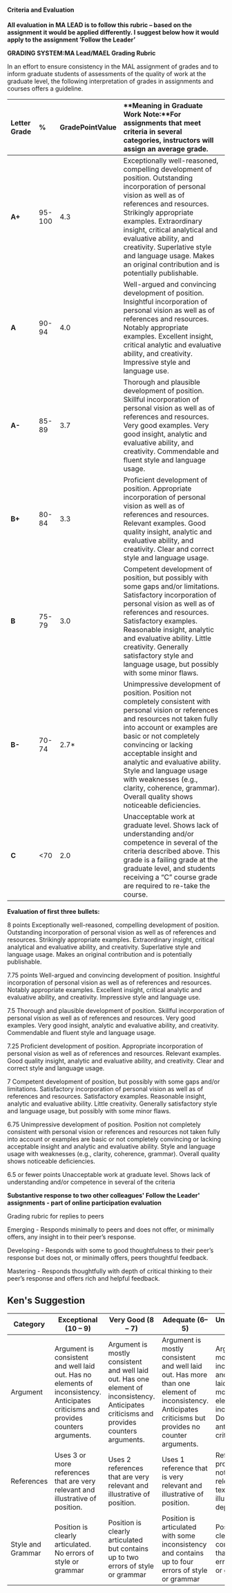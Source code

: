 #### **Criteria and Evaluation**

**All evaluation in MA LEAD is to follow this rubric – based on the assignment it would be applied differently. I suggest below how it would apply to the assignment ‘Follow the Leader’**

**GRADING SYSTEM:MA Lead/MAEL Grading Rubric**

In an effort to ensure consistency in the MAL assignment of grades and to inform graduate students of assessments of the quality of work at the graduate level, the following interpretation of grades in assignments and courses offers a guideline.

| **Letter Grade** | **%** | **GradePointValue** | **Meaning in Graduate Work Note:**For assignments that meet criteria in several categories, instructors will assign an average grade. |
| :--- | :--- | :--- | :--- |
| **A+** | 95-100 | 4.3 | Exceptionally well-reasoned, compelling development of position. Outstanding incorporation of personal vision as well as of references and resources. Strikingly appropriate examples. Extraordinary insight, critical analytical and evaluative ability, and creativity. Superlative style and language usage. Makes an original contribution and is potentially publishable. |
| **A** | 90-94 | 4.0 | Well-argued and convincing development of position. Insightful incorporation of personal vision as well as of references and resources. Notably appropriate examples. Excellent insight, critical analytic and evaluative ability, and creativity. Impressive style and language use. |
| **A-** | 85-89 | 3.7 | Thorough and plausible development of position. Skillful incorporation of personal vision as well as of references and resources. Very good examples. Very good insight, analytic and evaluative ability, and creativity. Commendable and fluent style and language usage. |
| **B+** | 80-84 | 3.3 | Proficient development of position. Appropriate incorporation of personal vision as well as of references and resources. Relevant examples. Good quality insight, analytic and evaluative ability, and creativity. Clear and correct style and language usage. |
| **B** | 75-79 | 3.0 | Competent development of position, but possibly with some gaps and/or limitations. Satisfactory incorporation of personal vision as well as of references and resources. Satisfactory examples. Reasonable insight, analytic and evaluative ability. Little creativity. Generally satisfactory style and language usage, but possibly with some minor flaws. |
| **B-** | 70-74 | 2.7\* | Unimpressive development of position. Position not completely consistent with personal vision or references and resources not taken fully into account or examples are basic or not completely convincing or lacking acceptable insight and analytic and evaluative ability. Style and language usage with weaknesses \(e.g., clarity, coherence, grammar\). Overall quality shows noticeable deficiencies. |
| **C** | &lt;70 | 2.0 | Unacceptable work at graduate level. Shows lack of understanding and/or competence in several of the criteria described above. This grade is a failing grade at the graduate level, and students receiving a “C” course grade are required to re-take the course. |

**Evaluation of first three bullets:**

8 points Exceptionally well-reasoned, compelling development of position. Outstanding incorporation of personal vision as well as of references and resources. Strikingly appropriate examples. Extraordinary insight, critical analytical and evaluative ability, and creativity. Superlative style and language usage. Makes an original contribution and is potentially publishable.

7.75 points Well-argued and convincing development of position. Insightful incorporation of personal vision as well as of references and resources. Notably appropriate examples. Excellent insight, critical analytic and evaluative ability, and creativity. Impressive style and language use.

7.5 Thorough and plausible development of position. Skillful incorporation of personal vision as well as of references and resources. Very good examples. Very good insight, analytic and evaluative ability, and creativity. Commendable and fluent style and language usage.

7.25 Proficient development of position. Appropriate incorporation of personal vision as well as of references and resources. Relevant examples. Good quality insight, analytic and evaluative ability, and creativity. Clear and correct style and language usage.

7 Competent development of position, but possibly with some gaps and/or limitations. Satisfactory incorporation of personal vision as well as of references and resources. Satisfactory examples. Reasonable insight, analytic and evaluative ability. Little creativity. Generally satisfactory style and language usage, but possibly with some minor flaws.

6.75 Unimpressive development of position. Position not completely consistent with personal vision or references and resources not taken fully into account or examples are basic or not completely convincing or lacking acceptable insight and analytic and evaluative ability. Style and language usage with weaknesses \(e.g., clarity, coherence, grammar\). Overall quality shows noticeable deficiencies.

6.5 or fewer points Unacceptable work at graduate level. Shows lack of understanding and/or competence in several of the criteria

**Substantive response to two other colleagues' Follow the Leader' assignments - part of online participation evaluation**

Grading rubric for replies to peers

Emerging - Responds minimally to peers and does not offer, or minimally offers, any insight in to their peer’s response.

Developing - Responds with some to good thoughtfulness to their peer’s response but does not, or minimally offers, peers thoughtful feedback.

Mastering - Responds thoughtfully with depth of critical thinking to their peer’s response and offers rich and helpful feedback.

## Ken's Suggestion

| Category | Exceptional \(10 – 9\) | Very Good \(8 – 7\) | Adequate \(6–5\) | Unsatisfactory \(&lt; 5\) |
| --- | --- | --- | --- | --- |
| Argument | Argument is consistent and well laid out. Has no elements of inconsistency. Anticipates criticisms and provides counters arguments. | Argument is mostly  consistent and well laid out. Has one element of inconsistency. Anticipates criticisms and provides counters arguments. | Argument is mostly  consistent and well laid out. Has more than one element of inconsistency. Anticipates criticisms but provides no counter arguments. | Argument is mostly  inconsistent and not well laid out. Has more than one element of inconsistency. Does not anticipate criticisms. |
| References | Uses 3 or more references that are very relevant and illustrative of position. | Uses 2 references that are very relevant and illustrative of position. | Uses 1 reference that is very relevant and illustrative of position. | References provided are not very relevant and text does not illustrate a deposition. |
| Style and Grammar | Position is clearly articulated. No errors of style or grammar | Position is clearly articulated but contains up to two errors of style or grammar | Position is articulated with some inconsistency and contains up to four errors of style or grammar | Position is not clear and contains more than four errors of style or grammar |




